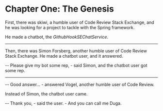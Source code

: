 # Chapter One: The Genesis

First, there was skiwi, a humble user of Code Review Stack Exchange, and he was looking for a project to tackle with the Spring framework.

He made a chatbot, the *GithubHookSEChatService*.

* * *

Then, there was Simon Forsberg, another humble user of Code Review Stack Exchange. He made a chatbot user, and it answered.

-- Please give my bot some rep, - said Simon, and the chatbot user got some rep.

* * *

-- Good answer... - answered Vogel, another humble user of Code Review.

Instead of Simon, the chatbot user came.

-- Thank you, - said the user. - And you can call me Duga.